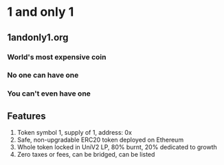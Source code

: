 # 1 and only 1
## 1andonly1.org
### World's most expensive coin
### No one can have one
### You can't even have one
## Features
1. Token symbol 1, supply of 1, address: 0x
2. Safe, non-upgradable ERC20 token deployed on Ethereum
3. Whole token locked in UniV2 LP, 80% burnt, 20% dedicated to growth
4. Zero taxes or fees, can be bridged, can be listed
